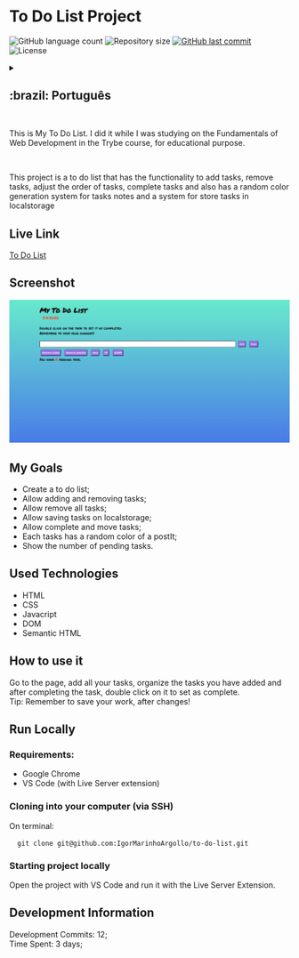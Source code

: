 # To Do List Project

<p>
  <img alt="GitHub language count" src="https://img.shields.io/github/languages/count/igormarinhoargollo/to-do-list?color=%2304D361">

  <img alt="Repository size" src="https://img.shields.io/github/repo-size/igormarinhoargollo/to-do-list">
  
  <a href="https://github.com/igormarinhoargollo/to-do-list/commits/master">
    <img alt="GitHub last commit" src="https://img.shields.io/github/last-commit/igormarinhoargollo/to-do-list">
  </a>
    
   <img alt="License" src="https://img.shields.io/badge/license-MIT-brightgreen">
   
  <details>
  <summary><h2>:brazil: Português</h2></summary>
  <p>Esse é a minha lista de tarefas. Eu o desenvolvi enquanto estava estudando Fundamentos de Desenvolvimento Web no curso da Trybe, para fins educacionais.</p><br>
  <p> Esse projeto é um organizador de tarefas que conta com a funcionalidade de adicionar tarefas, remover tarefas, ajustar ordem das tarefas, concluir tarefas e além disso conta com um sistema aleatório de geração de cores para as notas das tarefas e um sistema para armazenas as tarefas no localstorage</p>

  ## Live Link
  <a href="https://to-do-postit.netlify.app/">To Do List</a>
  
  ## Screenshot
  ![ScreenShot](./images/screenshot.png)
  
  ## Objetivos
  * Criar uma lista de tarefas;
  * Possibilitar a adição e remoção de tarefas;
  * Possibilitar remover todas as tarefas;
  * Possibilitar salvar tarefas no localstorage;
  * Possibilitar completar e mover tarefas;
  * Cada tarefa possuir uma cor de background randômica com cores de postIt;
  * Mostrar o número de tarefas pendentes.

  ## Tecnologias Utilizadas
  * HTML
  * CSS
  * Javacript
  * DOM
  * Semantic HTML
  
  
  ## Como usar
  Acesse a página, adicione as suas tarefas, organize as suas tarefas e após completa-las clique duas vezes sobre a tarefa para marca-la como completa. 
  <br>
  Dica: Lembre de salvar o seu trabalho após realizar alterações!	
  
  ## Rodar Localmente
  ### Requisitos:
   * Google Chrome
   * VS Code (com a extensão Live Server)
    
  ### Clonar no seu computador (via SSH)
  No terminal:
  
    git clone git@github.com:IgorMarinhoArgollo/to-do-list.git
  

  ### Iniciando o projeto localmente
  Abra o projeto com o VS Code e rode-o com a extensão Live Server
   

  ## Informações de Desenvolvimento
  Commits de Desenvolvimento: 12; <br>
  Tempo Gasto: 3 days;
</details>
  
##   
<p>This is My To Do List. I did it while I was studying on the Fundamentals of Web Development in the Trybe course, for educational purpose.</p><br>
<p> This project is a to do list that has the functionality to add tasks, remove tasks, adjust the order of tasks, complete tasks and also has a random color generation system for tasks notes and a system for store tasks in localstorage</p>

## Live Link
<a href="https://to-do-postit.netlify.app/">To Do List</a>
  
## Screenshot
![ScreenShot](./images/screenshot.png)

## My Goals
* Create a to do list;
* Allow adding and removing tasks;
* Allow remove all tasks;
* Allow saving tasks on localstorage;
* Allow complete and move tasks;
* Each tasks has a random color of a postIt;
* Show the number of pending tasks.

## Used Technologies
  * HTML
  * CSS
  * Javacript
  * DOM
  * Semantic HTML

## How to use it
  Go to the page, add all your tasks, organize the tasks you have added and after completing the task, double click on it to set as complete. 
  <br>
  Tip: Remember to save your work, after changes!
  
## Run Locally
  ### Requirements:
   * Google Chrome
   * VS Code (with Live Server extension)
    
  ### Cloning into your computer (via SSH)
  On terminal:

      git clone git@github.com:IgorMarinhoArgollo/to-do-list.git

  ### Starting project locally
  Open the project with VS Code and run it with the Live Server Extension.

## Development Information
  Development Commits: 12; <br>
  Time Spent: 3 days; <br> 
